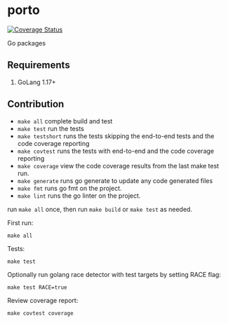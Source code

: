 # porto

[![Coverage Status](https://coveralls.io/repos/github/ekspand/porto/badge.svg?branch=main)](https://coveralls.io/github/ekspand/porto?branch=main)

Go packages

## Requirements

1. GoLang 1.17+

## Contribution

* `make all` complete build and test
* `make test` run the tests
* `make testshort` runs the tests skipping the end-to-end tests and the code coverage reporting
* `make covtest` runs the tests with end-to-end and the code coverage reporting
* `make coverage` view the code coverage results from the last make test run.
* `make generate` runs go generate to update any code generated files
* `make fmt` runs go fmt on the project.
* `make lint` runs the go linter on the project.

run `make all` once, then run `make build` or `make test` as needed.

First run:

    make all

Tests:

    make test

Optionally run golang race detector with test targets by setting RACE flag:

    make test RACE=true

Review coverage report:

    make covtest coverage
